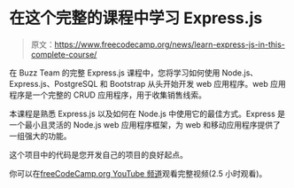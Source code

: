 # 在这个完整的课程中学习 Express.js

> 原文：<https://www.freecodecamp.org/news/learn-express-js-in-this-complete-course/>

在 Buzz Team 的完整 Express.js 课程中，您将学习如何使用 Node.js、Express.js、PostgreSQL 和 Bootstrap 从头开始开发 web 应用程序。web 应用程序是一个完整的 CRUD 应用程序，用于收集销售线索。

本课程是熟悉 Express.js 以及如何在 Node.js 中使用它的最佳方式。Express 是一个最小且灵活的 Node.js web 应用程序框架，为 web 和移动应用程序提供了一组强大的功能。

这个项目中的代码是您开发自己的项目的良好起点。

你可以在[freeCodeCamp.org YouTube 频道](https://www.youtube.com/watch?v=G8uL0lFFoN0)观看完整视频(2.5 小时观看)。